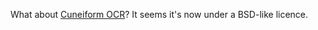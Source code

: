 What about [Cuneiform OCR](http://www.cuneiform.ru/eng/index.html)? It seems it's now under a BSD-like licence.